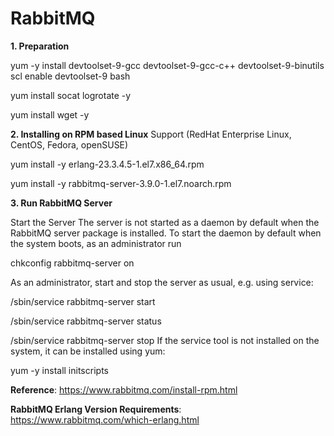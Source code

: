 # RabbitMQ

**1. Preparation**

yum -y install devtoolset-9-gcc devtoolset-9-gcc-c++ devtoolset-9-binutils scl enable devtoolset-9 bash

yum install socat logrotate -y

yum install wget -y


**2. Installing on RPM based Linux**
Support (RedHat Enterprise Linux, CentOS, Fedora, openSUSE)

yum install -y erlang-23.3.4.5-1.el7.x86_64.rpm

yum install -y rabbitmq-server-3.9.0-1.el7.noarch.rpm


**3. Run RabbitMQ Server**

Start the Server
The server is not started as a daemon by default when the RabbitMQ server package is installed. To start the daemon by default when the system boots, as an administrator run

chkconfig rabbitmq-server on

As an administrator, start and stop the server as usual, e.g. using service:

/sbin/service rabbitmq-server start

/sbin/service rabbitmq-server status

/sbin/service rabbitmq-server stop
If the service tool is not installed on the system, it can be installed using yum:

yum -y install initscripts


**Reference**: 
https://www.rabbitmq.com/install-rpm.html

**RabbitMQ Erlang Version Requirements**:
https://www.rabbitmq.com/which-erlang.html
